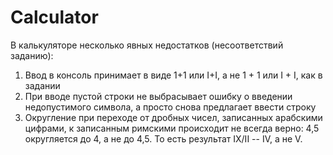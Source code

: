 # Calculator

В калькуляторе несколько явных недостатков (несоответствий заданию):
1. Ввод в консоль принимает в виде 1+1 или I+I, а не 1 + 1 или I + I, как в задании
2. При вводе пустой строки не выбрасывает ошибку о введении недопустимого символа, а просто снова предлагает ввести строку
3. Округление при переходе от дробных чисел, записанных арабскими цифрами, 
к записанным римскими происходит не всегда верно: 4,5 округляется до 4, а не до 4,5.
То есть результат IX/II -- IV, а не V. 
